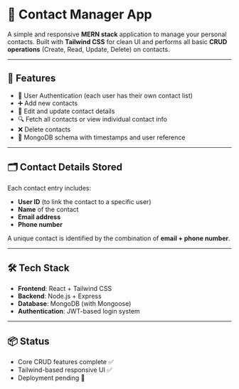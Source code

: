 # 📇 Contact Manager App

A simple and responsive **MERN stack** application to manage your personal contacts. Built with **Tailwind CSS** for clean UI and performs all basic **CRUD operations** (Create, Read, Update, Delete) on contacts.

---

## 🔧 Features

- 🔐 User Authentication (each user has their own contact list)
- ➕ Add new contacts
- 📝 Edit and update contact details
- 🔍 Fetch all contacts or view individual contact info
- ❌ Delete contacts
- 💾 MongoDB schema with timestamps and user reference

---

## 🗂️ Contact Details Stored

Each contact entry includes:

- **User ID** (to link the contact to a specific user)
- **Name** of the contact
- **Email address**
- **Phone number**

A unique contact is identified by the combination of **email + phone number**.

---

## 🛠️ Tech Stack

- **Frontend**: React + Tailwind CSS
- **Backend**: Node.js + Express
- **Database**: MongoDB (with Mongoose)
- **Authentication**: JWT-based login system

---

## 📦 Status

- Core CRUD features complete ✅  
- Tailwind-based responsive UI ✅  
- Deployment pending 🚧

